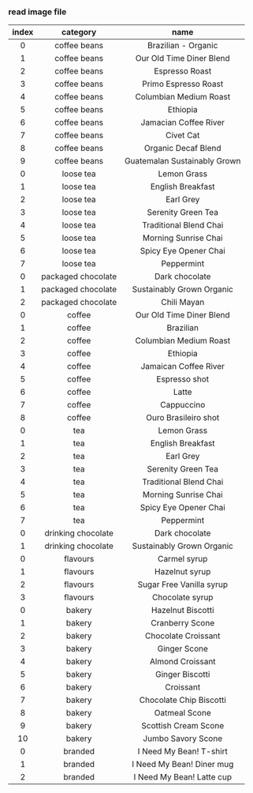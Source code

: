 ### read image file 
| index |      category      |           name         |
|:----:|:-------------:|:--------------------:|
|  0  | coffee beans | Brazilian - Organic |
|  1  | coffee beans |Our Old Time Diner Blend |
|  2  | coffee beans |Espresso Roast |
|  3  | coffee beans |Primo Espresso Roast |
|  4  | coffee beans |Columbian Medium Roast |
|  5  | coffee beans |Ethiopia |
|  6  | coffee beans |Jamacian Coffee River|
|  7  | coffee beans |Civet Cat|
|  8  | coffee beans |Organic Decaf Blend|
|  9  | coffee beans |Guatemalan Sustainably Grown |
|  0  | loose tea | Lemon Grass |
|  1  | loose tea |English Breakfast|
|  2  | loose tea |Earl Grey|
|  3  | loose tea |Serenity Green Tea|
|  4  | loose tea |Traditional Blend Chai|
|  5  | loose tea |Morning Sunrise Chai|
|  6  | loose tea |Spicy Eye Opener Chai|
|  7  | loose tea |Peppermint|
|  0  | packaged chocolate |Dark chocolate|
|  1  | packaged chocolate |Sustainably Grown Organic|
|  2  | packaged chocolate |Chili Mayan|
|  0  | coffee |Our Old Time Diner Blend|
|  1  | coffee |Brazilian |
|  2  | coffee |Columbian Medium Roast |
|  3  | coffee |Ethiopia |
|  4  | coffee |Jamaican Coffee River |
|  5  | coffee |Espresso shot|
|  6  | coffee |Latte|
|  7  | coffee |Cappuccino|
|  8  | coffee |Ouro Brasileiro shot|
|  0  | tea | Lemon Grass |
|  1  | tea |English Breakfast|
|  2  | tea |Earl Grey|
|  3  | tea |Serenity Green Tea|
|  4  | tea |Traditional Blend Chai|
|  5  | tea |Morning Sunrise Chai|
|  6  | tea |Spicy Eye Opener Chai|
|  7  | tea |Peppermint|
|  0  | drinking chocolate |Dark chocolate|
|  1  | drinking chocolate |Sustainably Grown Organic|
|  0  | flavours |Carmel syrup|
|  1  | flavours |Hazelnut syrup|
|  2  | flavours |Sugar Free Vanilla syrup|
|  3  | flavours |Chocolate syrup|
|  0  | bakery |Hazelnut Biscotti|
|  1  | bakery |Cranberry Scone|
|  2  | bakery |Chocolate Croissant|
|  3  | bakery |Ginger Scone|
|  4  | bakery |Almond Croissant|
|  5  | bakery |Ginger Biscotti|
|  6  | bakery |Croissant|
|  7  | bakery |Chocolate Chip Biscotti|
|  8  | bakery |Oatmeal Scone|
|  9  | bakery |Scottish Cream Scone|
|  10  | bakery |Jumbo Savory Scone|
|  0  | branded |I Need My Bean! T-shirt|
|  1  | branded |I Need My Bean! Diner mug |
|  2  | branded |I Need My Bean! Latte cup|




